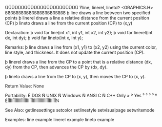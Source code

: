  ÜÜÜÜÜÜÜÜÜÜÜÜÜÜÜÜÜÜÜÜÜÜÜ
 Ýline, linerel, linetoÞ         <GRAPHICS.H>
 ßßßßßßßßßßßßßßßßßßßßßßß
  þ line draws a line between two specified points
  þ linerel draws a line a relative distance from the current position (CP)
  þ lineto draws a line from the current position (CP) to (x,y)

 Declaration:
  þ void far line(int x1, int y1, int x2, int y2);
  þ void far linerel(int dx, int dy);
  þ void far lineto(int x, int y);

 Remarks:
þ line draws a line from (x1, y1) to (x2, y2) using the current color, line
style, and thickness. It does not update the current position (CP).

þ linerel draws a line from the CP to a point that is a relative distance
(dx, dy) from the CP, then advances the CP by (dx, dy).

þ lineto draws a line from the CP to (x, y), then moves the CP to (x, y).

 Return Value:  None

 Portability:
 É DOS Ñ UNIX Ñ Windows Ñ ANSI C Ñ C++ Only »
 º Yes ³      ³         ³        ³          º
 ÈÍÍÍÍÍÏÍÍÍÍÍÍÏÍÍÍÍÍÍÍÍÍÏÍÍÍÍÍÍÍÍÏÍÍÍÍÍÍÍÍÍÍ¼

 See Also:
  getlinesettings   setcolor          setlinestyle      setvisualpage
  setwritemode

 Examples:
  line example      linerel example   lineto example
